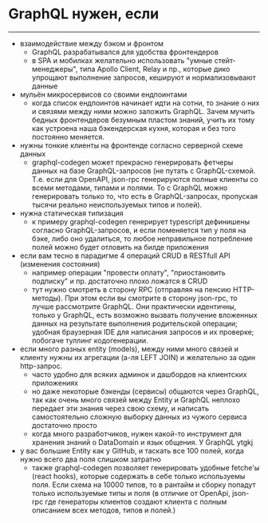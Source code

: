 # GraphQL <span class="green">нужен</span>, если

-----

- взаимодействие между бэком и фронтом
  - GraphQL разрабатывался для удобства фронтендеров
  - в SPA и мобилках желательно использовать "умные стейт-менеджеры", типа Apollo Client, Relay и пр., которые дико упрощают выполнение запросов, кешируют и нормализовывают данные
- мульён микросервисов со своими ендпоинтами
  - когда список ендпоинтов начинает идти на сотни, то знание о них и связями между ними можно заложить GraphQL. Зачем мучить бедных фронтендеров безумным пластом знаний, учить их тому как устроена наша бэкендерская кухня, которая и без того постоянно меняется.
- нужны тонкие клиенты на фронтенде согласно серверной схеме данных
  - graphql-codegen может прекрасно генерировать фетчеры данных на базе GraphQL-запросов (не путать с GraphQL-схемой. Т.е. если для OpenAPI, json-rpc генерируются полные клиенты со всеми методами, типами и полями. То с GraphQL можно генерировать только то, что есть в GraphQL-запросах, пропуская тысячи реально неиспользуемых типов и полей).
- нужна статическая типизация
  - к примеру graphql-codegen генерирует typescript дефинишены согласно GraphQL-запросов, и если поменяется тип у поля на бэке, либо оно удалиться, то любое неправильное потребление полей можно будет отловить на билде приложения
- если вам тесно в парадигме 4 операций CRUD в RESTfull API (изменения состояния)
  - например операции "провести оплату", "приостановить подписку" и пр. достаточно плохо ложатся в CRUD
  - тут нужно смотреть в сторону RPC (отправляя на пенсию HTTP-методы). При этом если вы смотрите в сторону json-rpc, то лучше рассмотрите GraphQL. Они практически идентичны, только у GraphQL, есть возможно вызвать получение вложенных данных на результате выполнения родительской операции; удобная браузерная IDE для написания запросов и их проверке; побогаче туллинг кодогенерации.
- если много разных entity (models), между ними много связей и клиенту нужны их агрегации (а-ля LEFT JOIN) и желательно за один http-запрос.
  - часто удобно для всяких админок и дашбордов на клиентских приложениях
  - но даже некоторые бэкенды (сервисы) общаются через GraphQL, так как очень много связей между Entity и GraphQL неплохо передает эти знания через свою схему, и написать самостоятельно сложную выборку данных из чужого сервиса достаточно просто
  - когда много разработчиков, нужен какой-то инструмент для хранения знаний о DataDomain и язык общения. У GraphQL ytgkj
- у вас большие Entity как у GitHub, и таскать все 100 полей, когда нужно всего два поля слишком затратно
  - также graphql-codegen позволяет генерировать удобные fetche'ы (react hooks), которые содержать в себе только используемы поля. Если схема на 10000 типов, то в рантайм и сборку попадут только используемые типы и поля (в отличие от OpenApi, json-rpc где генераторы клиентов создают клиента с полным описанием всех методов, типов и полей.)